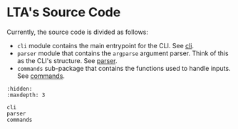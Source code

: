 # LTA's Source Code

Currently, the source code is divided as follows:

- `cli` module contains the main entrypoint for the CLI. See [cli](./cli.md).
- `parser` module that contains the `argparse` argument parser.
  Think of this as the CLI's structure.
  See [parser](./parser.md).
- `commands` sub-package that contains the functions used to handle inputs.
  See [commands](./commands.md).

```{toctree}
:hidden:
:maxdepth: 3

cli
parser
commands
```
